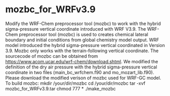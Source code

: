 # mozbc_for_WRFv3.9
Modify the WRF-Chem preprocessor tool (mozbc) to work with the hybrid sigma-pressure vertical coordinate introduced with WRF V3.9.
The WRF-Chem preprocessor tool (mozbc) is used to creates chemical lateral boundary and initial conditions from global chemistry model output. 
WRF model introduced the hybrid sigma-pressure vertical coordinated in Version 3.9. Mozbc only works with the terrain-following vertical coordinate. The sourcecode of mozbc can be obtained from https://www.acom.ucar.edu/wrf-chem/download.shtml. We modified the definition of the dry air pressure with the hybrid sigma-pressure vertical coordinate in two files (main_bc_wrfchem.f90 and mo_mozart_lib.f90).
Please download the modified verison of mozbc used for WRF-GC model.
To build mozbc:
              mkdir /your/dir/mozbc
              cd /your/dir/mozbc
              tar -xvf mozbc_for_WRFv3.9.tar
              chmod 777 *
              ./make_mozbc

